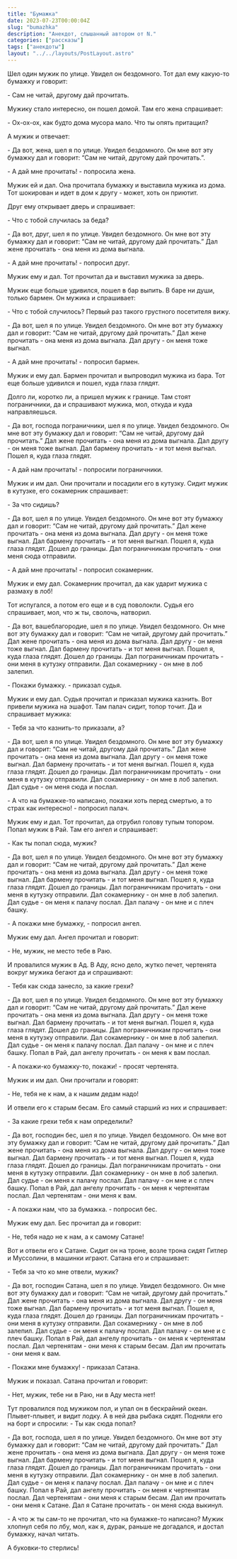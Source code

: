 ```yaml
---
title: "Бумажка"
date: 2023-07-23T00:00:04Z
slug: "bumazhka"
description: "Анекдот, слышанный автором от N."
categories: ["рассказы"]
tags: ["анекдоты"]
layout: "../../layouts/PostLayout.astro"
---
```


Шел один мужик по улице. Увидел он бездомного. Тот дал ему какую-то бумажку и говорит:

\- Сам не читай, другому дай прочитать.

Мужику стало интересно, он пошел домой. Там его жена спрашивает:

\- Ох-ох-ох, как будто дома мусора мало. Что ты опять притащил?

А мужик и отвечает:

\- Да вот, жена, шел я по улице. Увидел бездомного. Он мне вот эту бумажку дал и говорит: “Сам не читай, другому дай прочитать.”.

\- А дай мне прочитать! - попросила жена.

Мужик ей и дал. Она прочитала бумажку и выставила мужика из дома. Тот шокирован и идет в дом к другу - может, хоть он приютит.

Друг ему открывает дверь и спрашивает:

\- Что с тобой случилась за беда?

\-  Да вот, друг, шел я по улице. Увидел бездомного. Он мне вот эту бумажку дал и говорит: “Сам не читай, другому дай прочитать.” Дал жене прочитать - она меня из дома выгнала.

\- А дай мне прочитать! - попросил друг.

Мужик ему и дал. Тот прочитал да и выставил мужика за дверь.

Мужик еще больше удивился, пошел в бар выпить. В баре ни души, только бармен. Он мужика и спрашивает:

\- Что с тобой случилось? Первый раз такого грустного посетителя вижу.

\- Да вот, шел я по улице. Увидел бездомного. Он мне вот эту бумажку дал и говорит: “Сам не читай, другому дай прочитать.” Дал жене прочитать - она меня из дома выгнала. Дал другу - он меня тоже выгнал.

\- А дай мне прочитать! - попросил бармен.

Мужик и ему дал. Бармен прочитал и выпроводил мужика из бара. Тот еще больше удивился и пошел, куда глаза глядят.

Долго ли, коротко ли, а пришел мужик к границе. Там стоят пограничники, да и спрашивают мужика, мол, откуда и куда направляешься.

\- Да вот, господа пограничники, шел я по улице. Увидел бездомного. Он мне вот эту бумажку дал и говорит: “Сам не читай, другому дай прочитать.” Дал жене прочитать - она меня из дома выгнала. Дал другу - он меня тоже выгнал. Дал бармену прочитать - и тот меня выгнал. Пошел я, куда глаза глядят.

\- А дай нам прочитать! - попросили пограничники.

Мужик и им дал. Они прочитали и посадили его в кутузку. 
	Сидит мужик в кутузке, его сокамерник спрашивает:

\- За что сидишь?

\- Да вот, шел я по улице. Увидел бездомного. Он мне вот эту бумажку дал и говорит: “Сам не читай, другому дай прочитать.” Дал жене прочитать - она меня из дома выгнала. Дал другу - он меня тоже выгнал. Дал бармену прочитать - и тот меня выгнал. Пошел я, куда глаза глядят. Дошел до границы. Дал пограничникам прочитать - они меня сюда отправили. 

\- А дай мне прочитать! - попросил сокамерник.

Мужик и ему дал. Сокамерник прочитал, да как ударит мужика с размаху в лоб! 

Тот испугался, а потом его еще и в суд поволокли. Судья его спрашивает, мол, что ж ты, сволочь, натворил.

\- Да вот, вашеблагородие, шел я по улице. Увидел бездомного. Он мне вот эту бумажку дал и говорит: “Сам не читай, другому дай прочитать.” Дал жене прочитать - она меня из дома выгнала. Дал другу - он меня тоже выгнал. Дал бармену прочитать - и тот меня выгнал. Пошел я, куда глаза глядят. Дошел до границы. Дал пограничникам прочитать - они меня в кутузку отправили. Дал сокамернику - он мне в лоб залепил.

\- Покажи бумажку. - приказал судья.

Мужик и ему дал. Судья прочитал и приказал мужика казнить.
	Вот привели мужика на эшафот. Там палач сидит, топор точит. Да и спрашивает мужика:

\- Тебя за что казнить-то приказали, а?

\- Да вот, шел я по улице. Увидел бездомного. Он мне вот эту бумажку дал и говорит: “Сам не читай, другому дай прочитать.” Дал жене прочитать - она меня из дома выгнала. Дал другу - он меня тоже выгнал. Дал бармену прочитать - и тот меня выгнал. Пошел я, куда глаза глядят. Дошел до границы. Дал пограничникам прочитать - они меня в кутузку отправили. Дал сокамернику - он мне в лоб залепил. Дал судье - он меня сюда и послал. 

\- А что на бумажке-то написано, покажи хоть перед смертью, а то страх как интересно! - попросил палач.

Мужик ему и дал. Тот прочитал, да отрубил голову тупым топором.
Попал мужик в Рай. Там его ангел и спрашивает:

\- Как ты попал сюда, мужик?

\- Да вот, шел я по улице. Увидел бездомного. Он мне вот эту бумажку дал и говорит: “Сам не читай, другому дай прочитать.” Дал жене прочитать - она меня из дома выгнала. Дал другу - он меня тоже выгнал. Дал бармену прочитать - и тот меня выгнал. Пошел я, куда глаза глядят. Дошел до границы. Дал пограничникам прочитать - они меня в кутузку отправили. Дал сокамернику - он мне в лоб залепил. Дал судье - он меня к палачу послал. Дал палачу - он мне и с плеч башку.

\- А покажи мне бумажку, - попросил ангел.

Мужик ему дал. Ангел прочитал и говорит:

\- Не, мужик, не место тебе в Раю.

И провалился мужик в Ад. В Аду, ясно дело, жутко печет, чертенята вокруг мужика бегают да и спрашивают:

\- Тебя как сюда занесло, за какие грехи?

\- Да вот, шел я по улице. Увидел бездомного. Он мне вот эту бумажку дал и говорит: “Сам не читай, другому дай прочитать.” Дал жене прочитать - она меня из дома выгнала. Дал другу - он меня тоже выгнал. Дал бармену прочитать - и тот меня выгнал. Пошел я, куда глаза глядят. Дошел до границы. Дал пограничникам прочитать - они меня в кутузку отправили. Дал сокамернику - он мне в лоб залепил. Дал судье - он меня к палачу послал. Дал палачу - он мне и с плеч башку. Попал в Рай, дал ангелу прочитать - он меня к вам послал.

\- А покажи-ко бумажку-то, покажи! - просят чертенята.

Мужик и им дал. Они прочитали и говорят:

\- Не, тебя не к нам, а к нашим дедам надо!

И отвели его к старым бесам. Его самый старший из них и спрашивает:

\- За какие грехи тебя к нам определили?

\- Да вот, господин бес, шел я по улице. Увидел бездомного. Он мне вот эту бумажку дал и говорит: “Сам не читай, другому дай прочитать.” Дал жене прочитать - она меня из дома выгнала. Дал другу - он меня тоже выгнал. Дал бармену прочитать - и тот меня выгнал. Пошел я, куда глаза глядят. Дошел до границы. Дал пограничникам прочитать - они меня в кутузку отправили. Дал сокамернику - он мне в лоб залепил. Дал судье - он меня к палачу послал. Дал палачу - он мне и с плеч башку. Попал в Рай, дал ангелу прочитать - он меня к чертенятам послал. Дал чертенятам - они меня к вам.

\- А покажи нам, что за бумажка. - попросил бес.

Мужик ему дал. Бес прочитал да и говорит:

\- Не, тебя надо не к нам, а к самому Сатане!

Вот и отвели его к Сатане. Сидит он на троне, возле трона сидят Гитлер и Муссолини, в машинки играют. Сатана его и спрашивает:

\- Тебя за что ко мне отвели, мужик?

\- Да вот, господин Сатана, шел я по улице. Увидел бездомного. Он мне вот эту бумажку дал и говорит: “Сам не читай, другому дай прочитать.” Дал жене прочитать - она меня из дома выгнала. Дал другу - он меня тоже выгнал. Дал бармену прочитать - и тот меня выгнал. Пошел я, куда глаза глядят. Дошел до границы. Дал пограничникам прочитать - они меня в кутузку отправили. Дал сокамернику - он мне в лоб залепил. Дал судье - он меня к палачу послал. Дал палачу - он мне и с плеч башку. Попал в Рай, дал ангелу прочитать - он меня к чертенятам послал. Дал чертенятам - они меня к старым бесам. Дал им прочитать - они меня к вам.

\- Покажи мне бумажку! - приказал Сатана.

Мужик и показал. Сатана прочитал и говорит:

\- Нет, мужик, тебе ни в Раю, ни в Аду места нет!

Тут провалился под мужиком пол, и упал он в бескрайний океан. Плывет-плывет, и видит лодку. А в ней два рыбака сидят. Подняли его на борт и спросили:
\- Ты как сюда попал?

\- Да вот, господа, шел я по улице. Увидел бездомного. Он мне вот эту бумажку дал и говорит: “Сам не читай, другому дай прочитать.” Дал жене прочитать - она меня из дома выгнала. Дал другу - он меня тоже выгнал. Дал бармену прочитать - и тот меня выгнал. Пошел я, куда глаза глядят. Дошел до границы. Дал пограничникам прочитать - они меня в кутузку отправили. Дал сокамернику - он мне в лоб залепил. Дал судье - он меня к палачу послал. Дал палачу - он мне и с плеч башку. Попал в Рай, дал ангелу прочитать - он меня к чертенятам послал. Дал чертенятам - они меня к старым бесам. Дал им прочитать - они меня к Сатане. Дал я Сатане прочитать - он меня сюда выкинул.

\- А что ж ты сам-то не прочитал, что на бумажке-то написано?
Мужик хлопнул себя по лбу, мол, как я, дурак, раньше не догадался, и достал бумажку, начал читать.

А буковки-то стерлись!







